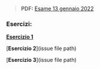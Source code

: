 > **PDF:** [Esame 13 gennaio 2022](/Esami/2022/esameGennaio13_conSol.pdf)

### Esercizi:

[**Esercizio 1**](/../../issues/26)

[**Esercizio 2**](issue file path)

[**Esercizio 3**](issue file path)
